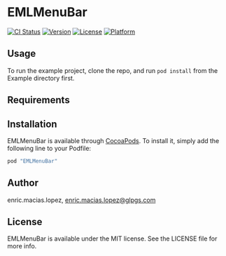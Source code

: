 # EMLMenuBar

[![CI Status](http://img.shields.io/travis/enric.macias.lopez/EMLMenuBar.svg?style=flat)](https://travis-ci.org/enric.macias.lopez/EMLMenuBar)
[![Version](https://img.shields.io/cocoapods/v/EMLMenuBar.svg?style=flat)](http://cocoapods.org/pods/EMLMenuBar)
[![License](https://img.shields.io/cocoapods/l/EMLMenuBar.svg?style=flat)](http://cocoapods.org/pods/EMLMenuBar)
[![Platform](https://img.shields.io/cocoapods/p/EMLMenuBar.svg?style=flat)](http://cocoapods.org/pods/EMLMenuBar)

## Usage

To run the example project, clone the repo, and run `pod install` from the Example directory first.

## Requirements

## Installation

EMLMenuBar is available through [CocoaPods](http://cocoapods.org). To install
it, simply add the following line to your Podfile:

```ruby
pod "EMLMenuBar"
```

## Author

enric.macias.lopez, enric.macias.lopez@glpgs.com

## License

EMLMenuBar is available under the MIT license. See the LICENSE file for more info.
